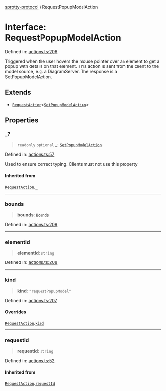 
[sprotty-protocol](../globals) / RequestPopupModelAction

# Interface: RequestPopupModelAction

Defined in: [actions.ts:206](https://github.com/eclipse-sprotty/sprotty/blob/f9b2433481cc27a1ac0c92d525a92039ae7f6c76/packages/sprotty-protocol/src/actions.ts#L206)

Triggered when the user hovers the mouse pointer over an element to get a popup with details on
that element. This action is sent from the client to the model source, e.g. a DiagramServer.
The response is a SetPopupModelAction.

## Extends

- [`RequestAction`](../Interface.RequestAction)\<[`SetPopupModelAction`](../Interface.SetPopupModelAction)\>

## Properties

### \_?

> `readonly` `optional` **\_**: [`SetPopupModelAction`](../Interface.SetPopupModelAction)

Defined in: [actions.ts:57](https://github.com/eclipse-sprotty/sprotty/blob/f9b2433481cc27a1ac0c92d525a92039ae7f6c76/packages/sprotty-protocol/src/actions.ts#L57)

Used to ensure correct typing. Clients must not use this property

#### Inherited from

[`RequestAction`](../Interface.RequestAction).[`_`](../Interface.RequestAction.md#_)

***

### bounds

> **bounds**: [`Bounds`](../Interface.Bounds)

Defined in: [actions.ts:209](https://github.com/eclipse-sprotty/sprotty/blob/f9b2433481cc27a1ac0c92d525a92039ae7f6c76/packages/sprotty-protocol/src/actions.ts#L209)

***

### elementId

> **elementId**: `string`

Defined in: [actions.ts:208](https://github.com/eclipse-sprotty/sprotty/blob/f9b2433481cc27a1ac0c92d525a92039ae7f6c76/packages/sprotty-protocol/src/actions.ts#L208)

***

### kind

> **kind**: `"requestPopupModel"`

Defined in: [actions.ts:207](https://github.com/eclipse-sprotty/sprotty/blob/f9b2433481cc27a1ac0c92d525a92039ae7f6c76/packages/sprotty-protocol/src/actions.ts#L207)

#### Overrides

[`RequestAction`](../Interface.RequestAction).[`kind`](../Interface.RequestAction.md#kind)

***

### requestId

> **requestId**: `string`

Defined in: [actions.ts:52](https://github.com/eclipse-sprotty/sprotty/blob/f9b2433481cc27a1ac0c92d525a92039ae7f6c76/packages/sprotty-protocol/src/actions.ts#L52)

#### Inherited from

[`RequestAction`](../Interface.RequestAction).[`requestId`](../Interface.RequestAction.md#requestid)
